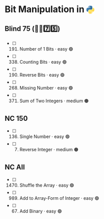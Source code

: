 # Bit Manipulation in <img src="../../assets/pythonLogo.png" alt="Python logo" style="height: 1em; vertical-align: sub;">

## Blind 75 (🧑‍🦯7️⃣5️⃣)
- [ ] 191. Number of 1 Bits · easy 🟢
- [ ] 338. Counting Bits · easy 🟢
- [ ] 190. Reverse Bits · easy 🟢
- [ ] 268. Missing Number · easy 🟢
- [ ] 371. Sum of Two Integers · medium 🟠

## NC 150
- [ ] 136. Single Number · easy 🟢
- [ ] 7. Reverse Integer · medium 🟠

## NC All
- [ ] 1470. Shuffle the Array · easy 🟢
- [ ] 989. Add to Array-Form of Integer · easy 🟢
- [ ] 67. Add Binary · easy 🟢
